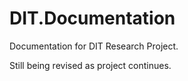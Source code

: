 # DIT.Documentation
Documentation for DIT Research Project.

Still being revised as project continues.
